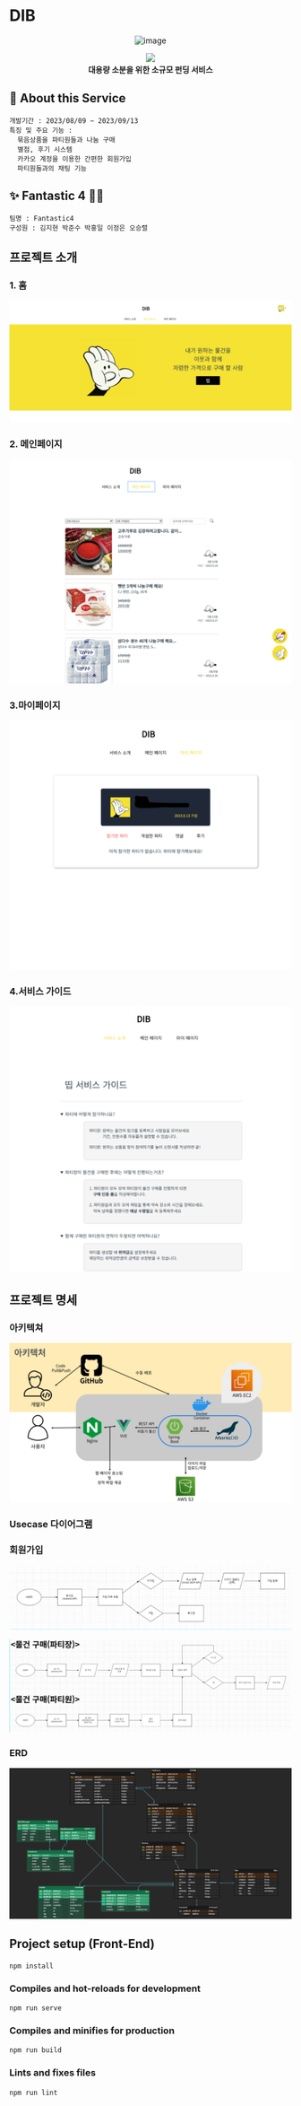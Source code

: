 

# DIB

<div align="center">

<img width="700" alt="image" src="https://github.com/likelion-fantastic4/fantastic-wiki/assets/123791415/6f4382d7-c199-41d3-939d-5781dddbaab7">

![](src="https://github.com/likelion-fantastic4/fantastic-wiki/assets/123791415/6f4382d7-c199-41d3-939d-5781dddbaab7")
<br/>
<b>대용량 소분을 위한 소규모 펀딩 서비스</b>

</div>





## 🐶 About this Service 

```
개발기간 : 2023/08/09 ~ 2023/09/13
특징 및 주요 기능 :
  묶음상품을 파티원들과 나눔 구매
  별점, 후기 시스템
  카카오 계정을 이용한 간편한 회원가입
  파티원들과의 채팅 기능
```

## ✨ Fantastic 4 🦸‍♂️ 

```
팀명 : Fantastic4
구성원 : 김지현 박준수 박홍일 이정은 오승렬
```

## 프로젝트 소개



### 1. 홈
![1.png](ReadmeImages%2F1.png)

### 2. 메인페이지
![2.png](ReadmeImages%2F2.png)

### 3.마이페이지
![3.png](ReadmeImages%2F3.png)

### 4.서비스 가이드
![4.png](ReadmeImages%2F4.png)





## 프로젝트 명세

### 아키텍쳐
![5.png](ReadmeImages%2F5.png)

### Usecase 다이어그램
### 회원가입
![6.png](ReadmeImages%2F6.png)

![7.png](ReadmeImages%2F7.png)

### ERD
![8.png](ReadmeImages%2F8.png)





## Project setup (Front-End)
```
npm install
```

### Compiles and hot-reloads for development
```
npm run serve
```

### Compiles and minifies for production
```
npm run build
```

### Lints and fixes files
```
npm run lint
```
